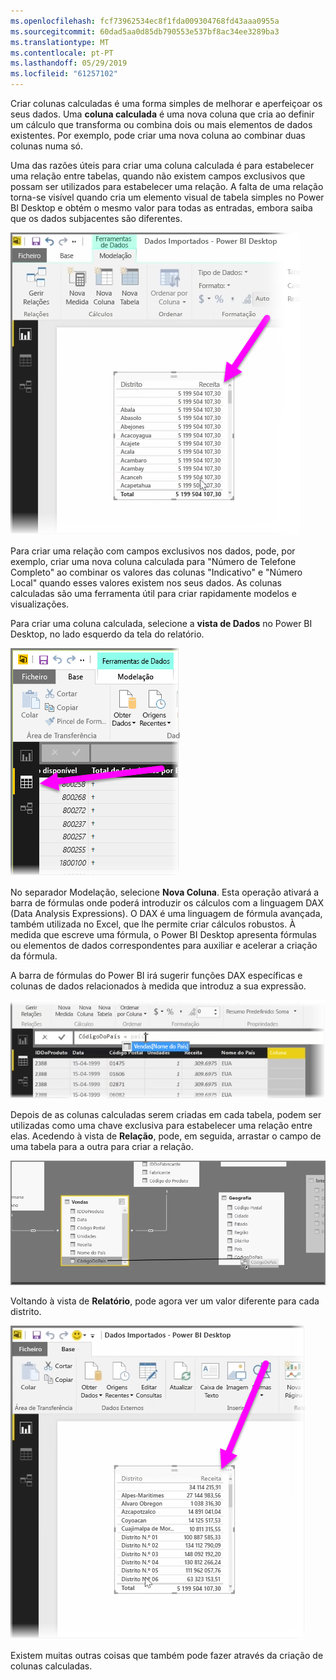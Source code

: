 ```yaml
---
ms.openlocfilehash: fcf73962534ec8f1fda009304768fd43aaa0955a
ms.sourcegitcommit: 60dad5aa0d85db790553e537bf8ac34ee3289ba3
ms.translationtype: MT
ms.contentlocale: pt-PT
ms.lasthandoff: 05/29/2019
ms.locfileid: "61257102"
---
```

Criar colunas calculadas é uma forma simples de melhorar e aperfeiçoar os seus dados. Uma **coluna calculada** é uma nova coluna que cria ao definir um cálculo que transforma ou combina dois ou mais elementos de dados existentes. Por exemplo, pode criar uma nova coluna ao combinar duas colunas numa só.

Uma das razões úteis para criar uma coluna calculada é para estabelecer uma relação entre tabelas, quando não existem campos exclusivos que possam ser utilizados para estabelecer uma relação. A falta de uma relação torna-se visível quando cria um elemento visual de tabela simples no Power BI Desktop e obtém o mesmo valor para todas as entradas, embora saiba que os dados subjacentes são diferentes.

![](media/2-3-create-calculated-columns/2-3_1.png)

Para criar uma relação com campos exclusivos nos dados, pode, por exemplo, criar uma nova coluna calculada para "Número de Telefone Completo" ao combinar os valores das colunas "Indicativo" e "Número Local" quando esses valores existem nos seus dados. As colunas calculadas são uma ferramenta útil para criar rapidamente modelos e visualizações.

Para criar uma coluna calculada, selecione a **vista de Dados** no Power BI Desktop, no lado esquerdo da tela do relatório.

![](media/2-3-create-calculated-columns/2-3_2.png)

No separador Modelação, selecione **Nova Coluna**. Esta operação ativará a barra de fórmulas onde poderá introduzir os cálculos com a linguagem DAX (Data Analysis Expressions). O DAX é uma linguagem de fórmula avançada, também utilizada no Excel, que lhe permite criar cálculos robustos. À medida que escreve uma fórmula, o Power BI Desktop apresenta fórmulas ou elementos de dados correspondentes para auxiliar e acelerar a criação da fórmula.

A barra de fórmulas do Power BI irá sugerir funções DAX específicas e colunas de dados relacionados à medida que introduz a sua expressão.

![](media/2-3-create-calculated-columns/2-3_3.png)

Depois de as colunas calculadas serem criadas em cada tabela, podem ser utilizadas como uma chave exclusiva para estabelecer uma relação entre elas. Acedendo à vista de **Relação**, pode, em seguida, arrastar o campo de uma tabela para a outra para criar a relação.

![](media/2-3-create-calculated-columns/2-3_4.png)

Voltando à vista de **Relatório**, pode agora ver um valor diferente para cada distrito.

![](media/2-3-create-calculated-columns/2-3_5.png)

Existem muitas outras coisas que também pode fazer através da criação de colunas calculadas.

